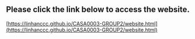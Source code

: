## Please click the link below to access the website.

[https://linhanccc.github.io/CASA0003-GROUP2/website.html](https://linhanccc.github.io/CASA0003-GROUP2/website.html)
